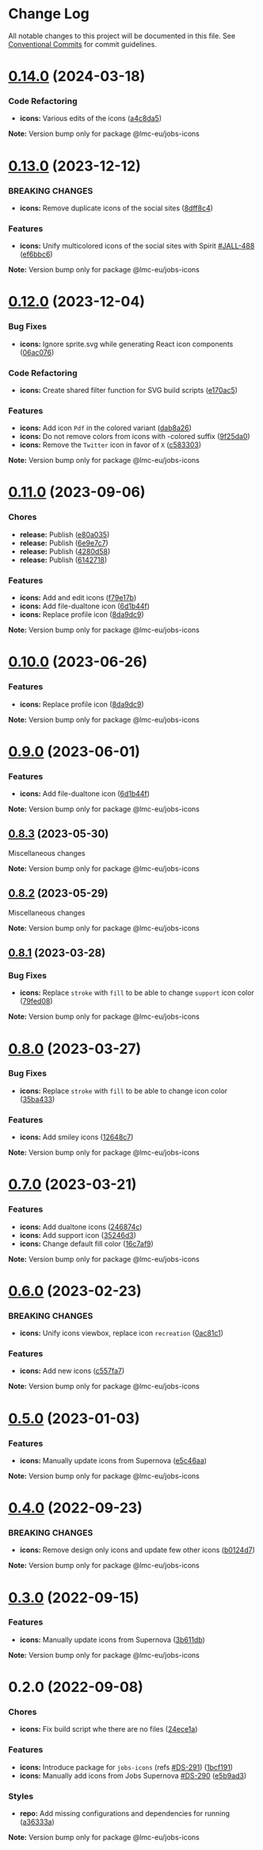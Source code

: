 # Change Log

All notable changes to this project will be documented in this file.
See [Conventional Commits](https://conventionalcommits.org) for commit guidelines.

<a name="0.14.0"></a>

# [0.14.0](https://github.com/lmc-eu/jobs-design-system/compare/@lmc-eu/jobs-icons@0.13.0...@lmc-eu/jobs-icons@0.14.0) (2024-03-18)

### Code Refactoring

- **icons:** Various edits of the icons ([a4c8da5](https://github.com/lmc-eu/jobs-design-system/commit/a4c8da5))

**Note:** Version bump only for package @lmc-eu/jobs-icons

<a name="0.13.0"></a>

# [0.13.0](https://github.com/lmc-eu/jobs-design-system/compare/@lmc-eu/jobs-icons@0.12.0...@lmc-eu/jobs-icons@0.13.0) (2023-12-12)

### BREAKING CHANGES

- **icons:** Remove duplicate icons of the social sites ([8dff8c4](https://github.com/lmc-eu/jobs-design-system/commit/8dff8c4))

### Features

- **icons:** Unify multicolored icons of the social sites with Spirit [#JALL-488](https://github.com/lmc-eu/jobs-design-system/issues/JALL-488) ([ef6bbc6](https://github.com/lmc-eu/jobs-design-system/commit/ef6bbc6))

**Note:** Version bump only for package @lmc-eu/jobs-icons

<a name="0.12.0"></a>

# [0.12.0](https://github.com/lmc-eu/jobs-design-system/compare/@lmc-eu/jobs-icons@0.11.0...@lmc-eu/jobs-icons@0.12.0) (2023-12-04)

### Bug Fixes

- **icons:** Ignore sprite.svg while generating React icon components ([06ac076](https://github.com/lmc-eu/jobs-design-system/commit/06ac076))

### Code Refactoring

- **icons:** Create shared filter function for SVG build scripts ([e170ac5](https://github.com/lmc-eu/jobs-design-system/commit/e170ac5))

### Features

- **icons:** Add icon `Pdf` in the colored variant ([dab8a26](https://github.com/lmc-eu/jobs-design-system/commit/dab8a26))
- **icons:** Do not remove colors from icons with -colored suffix ([9f25da0](https://github.com/lmc-eu/jobs-design-system/commit/9f25da0))
- **icons:** Remove the `Twitter` icon in favor of `X` ([c583303](https://github.com/lmc-eu/jobs-design-system/commit/c583303))

**Note:** Version bump only for package @lmc-eu/jobs-icons

<a name="0.11.0"></a>

# [0.11.0](https://github.com/lmc-eu/jobs-design-system/compare/@lmc-eu/jobs-icons@0.8.1...@lmc-eu/jobs-icons@0.11.0) (2023-09-06)

### Chores

- **release:** Publish ([e80a035](https://github.com/lmc-eu/jobs-design-system/commit/e80a035))
- **release:** Publish ([6e9e7c7](https://github.com/lmc-eu/jobs-design-system/commit/6e9e7c7))
- **release:** Publish ([4280d58](https://github.com/lmc-eu/jobs-design-system/commit/4280d58))
- **release:** Publish ([6142718](https://github.com/lmc-eu/jobs-design-system/commit/6142718))

### Features

- **icons:** Add and edit icons ([f79e17b](https://github.com/lmc-eu/jobs-design-system/commit/f79e17b))
- **icons:** Add file-dualtone icon ([6d1b44f](https://github.com/lmc-eu/jobs-design-system/commit/6d1b44f))
- **icons:** Replace profile icon ([8da9dc9](https://github.com/lmc-eu/jobs-design-system/commit/8da9dc9))

**Note:** Version bump only for package @lmc-eu/jobs-icons

<a name="0.10.0"></a>

# [0.10.0](https://github.com/lmc-eu/jobs-design-system/compare/@lmc-eu/jobs-icons@0.9.0...@lmc-eu/jobs-icons@0.10.0) (2023-06-26)

### Features

- **icons:** Replace profile icon ([8da9dc9](https://github.com/lmc-eu/jobs-design-system/commit/8da9dc9))

**Note:** Version bump only for package @lmc-eu/jobs-icons

<a name="0.9.0"></a>

# [0.9.0](https://github.com/lmc-eu/jobs-design-system/compare/@lmc-eu/jobs-icons@0.8.3...@lmc-eu/jobs-icons@0.9.0) (2023-06-01)

### Features

- **icons:** Add file-dualtone icon ([6d1b44f](https://github.com/lmc-eu/jobs-design-system/commit/6d1b44f))

**Note:** Version bump only for package @lmc-eu/jobs-icons

<a name="0.8.3"></a>

## [0.8.3](https://github.com/lmc-eu/jobs-design-system/compare/@lmc-eu/jobs-icons@0.8.2...@lmc-eu/jobs-icons@0.8.3) (2023-05-30)

Miscellaneous changes

**Note:** Version bump only for package @lmc-eu/jobs-icons

<a name="0.8.2"></a>

## [0.8.2](https://github.com/lmc-eu/jobs-design-system/compare/@lmc-eu/jobs-icons@0.8.1...@lmc-eu/jobs-icons@0.8.2) (2023-05-29)

Miscellaneous changes

**Note:** Version bump only for package @lmc-eu/jobs-icons

<a name="0.8.1"></a>

## [0.8.1](https://github.com/lmc-eu/jobs-design-system/compare/@lmc-eu/jobs-icons@0.8.0...@lmc-eu/jobs-icons@0.8.1) (2023-03-28)

### Bug Fixes

- **icons:** Replace `stroke` with `fill` to be able to change `support` icon color ([79fed08](https://github.com/lmc-eu/jobs-design-system/commit/79fed08))

**Note:** Version bump only for package @lmc-eu/jobs-icons

<a name="0.8.0"></a>

# [0.8.0](https://github.com/lmc-eu/jobs-design-system/compare/@lmc-eu/jobs-icons@0.7.0...@lmc-eu/jobs-icons@0.8.0) (2023-03-27)

### Bug Fixes

- **icons:** Replace `stroke` with `fill` to be able to change icon color ([35ba433](https://github.com/lmc-eu/jobs-design-system/commit/35ba433))

### Features

- **icons:** Add smiley icons ([12648c7](https://github.com/lmc-eu/jobs-design-system/commit/12648c7))

**Note:** Version bump only for package @lmc-eu/jobs-icons

<a name="0.7.0"></a>

# [0.7.0](https://github.com/lmc-eu/jobs-design-system/compare/@lmc-eu/jobs-icons@0.6.0...@lmc-eu/jobs-icons@0.7.0) (2023-03-21)

### Features

- **icons:** Add dualtone icons ([246874c](https://github.com/lmc-eu/jobs-design-system/commit/246874c))
- **icons:** Add support icon ([35246d3](https://github.com/lmc-eu/jobs-design-system/commit/35246d3))
- **icons:** Change default fill color ([16c7af9](https://github.com/lmc-eu/jobs-design-system/commit/16c7af9))

**Note:** Version bump only for package @lmc-eu/jobs-icons

<a name="0.6.0"></a>

# [0.6.0](https://github.com/lmc-eu/jobs-design-system/compare/@lmc-eu/jobs-icons@0.5.0...@lmc-eu/jobs-icons@0.6.0) (2023-02-23)

### BREAKING CHANGES

- **icons:** Unify icons viewbox, replace icon `recreation` ([0ac81c1](https://github.com/lmc-eu/jobs-design-system/commit/0ac81c1))

### Features

- **icons:** Add new icons ([c557fa7](https://github.com/lmc-eu/jobs-design-system/commit/c557fa7))

**Note:** Version bump only for package @lmc-eu/jobs-icons

<a name="0.5.0"></a>

# [0.5.0](https://github.com/lmc-eu/jobs-design-system/compare/@lmc-eu/jobs-icons@0.4.0...@lmc-eu/jobs-icons@0.5.0) (2023-01-03)

### Features

- **icons:** Manually update icons from Supernova ([e5c46aa](https://github.com/lmc-eu/jobs-design-system/commit/e5c46aa))

**Note:** Version bump only for package @lmc-eu/jobs-icons

<a name="0.4.0"></a>

# [0.4.0](https://github.com/lmc-eu/jobs-design-system/compare/@lmc-eu/jobs-icons@0.3.0...@lmc-eu/jobs-icons@0.4.0) (2022-09-23)

### BREAKING CHANGES

- **icons:** Remove design only icons and update few other icons ([b0124d7](https://github.com/lmc-eu/jobs-design-system/commit/b0124d7))

**Note:** Version bump only for package @lmc-eu/jobs-icons

<a name="0.3.0"></a>

# [0.3.0](https://github.com/lmc-eu/jobs-design-system/compare/@lmc-eu/jobs-icons@0.2.0...@lmc-eu/jobs-icons@0.3.0) (2022-09-15)

### Features

- **icons:** Manually update icons from Supernova ([3b611db](https://github.com/lmc-eu/jobs-design-system/commit/3b611db))

**Note:** Version bump only for package @lmc-eu/jobs-icons

<a name="0.2.0"></a>

# 0.2.0 (2022-09-08)

### Chores

- **icons:** Fix build script whe there are no files ([24ece1a](https://github.com/lmc-eu/jobs-design-system/commit/24ece1a))

### Features

- **icons:** Introduce package for `jobs-icons` (refs [#DS-291](https://github.com/lmc-eu/jobs-design-system/issues/DS-291)) ([1bcf191](https://github.com/lmc-eu/jobs-design-system/commit/1bcf191))
- **icons:** Manually add icons from Jobs Supernova [#DS-290](https://github.com/lmc-eu/jobs-design-system/issues/DS-290) ([e5b9ad3](https://github.com/lmc-eu/jobs-design-system/commit/e5b9ad3))

### Styles

- **repo:** Add missing configurations and dependencies for running ([a36333a](https://github.com/lmc-eu/jobs-design-system/commit/a36333a))

**Note:** Version bump only for package @lmc-eu/jobs-icons
